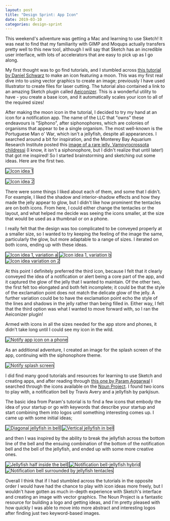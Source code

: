 ```yaml
---
layout: post
title: "Design Sprint: App Icon"
date: 2019-03-10
categories: design-sprint
---
```

This weekend's adventure was getting a Mac and learning to use Sketch! It was neat to find that my familiarity with GIMP and Moqups actually transfers pretty well to this new tool, although I will say that Sketch has an incredible user interface, with lots of accelerators that are easy to pick up as I go along.

My first thought was to go find tutorials, and I stumbled across [this tutorial by Daniel Schwarz](https://designmodo.com/icon-design-sketch/?u=2022) to make an icon featuring a moon. This was my first real dive into to using vector graphics to create an image; previously I have used Illustrator to create files for laser cutting. The tutorial also contained a link to an amazing Sketch plugin called [Aeiconizer](https://github.com/tadija/AEIconizer). This is a wonderful utility to have - you create a base icon, and it automatically scales your icon to all of the required sizes!

After making the moon icon in the tutorial, I decided to try my hand at an icon for a notification app. The name
of the LLC that "owns" these endeavours is "Siphono", after siphonophores, which are colonies of organisms
that appear to be a single organism. The most well-known is the Portuguese Man o' War, which isn't a jellyfish, despite all appearances. I searched around a bit for inspiration, and the Monterey Bay Aquarium Research Institute posted this [image of a rare jelly, Vampyrocrossota childressi](https://www.instagram.com/p/BoAJCIhFgmF/) (I know, it isn't a siphonophore, but I didn't realize that until later!) that got me inspired! So I started brainstorming and sketching out some ideas. Here are the first two.

<img src="/jaschiroo/images/sprints/notify/icon-1.svg"
     alt="Icon idea 1"
     style="max-width:90%;height:auto;border:1px solid black;" />

<img src="/jaschiroo/images/sprints/notify/icon-2.svg"
    alt="Icon idea 2"
    style="max-width:90%;height:auto;border:1px solid black;" />

There were some things I liked about each of them, and some that I didn't. For example, I liked the shadow and interior-shadow effects and how they made the jelly appear to glow, but I didn't like how prominent the tentacles are on both icons. From here, I could either change the tentacles or the layout, and what helped me decide was seeing the icons smaller, at the size that would be used as a thumbnail or on a phone.

I really felt that the design was too complicated to be conveyed properly at a smaller size, so I wanted to try keeping the feeling of the image the same, particularly the glow, but more adaptable to a range of sizes. I iterated on both icons, ending up with these ideas.

<img src="/jaschiroo/images/sprints/notify/icon-1a.svg"
     alt="Icon idea 1, variation a"
     style="max-width:90%;height:auto;border:1px solid black;" />
<img src="/jaschiroo/images/sprints/notify/icon-1b.svg"
    alt="Icon idea 1, variation b"
    style="max-width:90%;height:auto;border:1px solid black;" />
<img src="/jaschiroo/images/sprints//notify/icon-2a.svg"
    alt="Icon idea variation on 2"
    style="max-width:90%;height:auto;border:1px solid black;" />

  At this point I definitely preferred the third icon, because I felt that it clearly conveyed the idea of a notification or alert being a core part of the app, and it captured the glow of the jelly that I wanted to maintain. Of the other two, the first felt too elongated and both felt incomplete; it could be that the style of the exclamation point does not match the delicate glow of the jelly. A further variation could be to have the exclamation point echo the style of the lines and shadows in the jelly rather than being filled in. Either way, I felt that the third option was what I wanted to move forward with, so I ran the Aeiconizer plugin!

  Armed with icons in all the sizes needed for the app store and phones, it didn't take long until I could see my icon in the wild.

  <img src="/jaschiroo/images/sprints/notify/notify-app.png"
       alt="Notify app icon on a phone"
       style="max-width:50%;height:auto;border:1px solid black;" />

  As an additional adventure, I created an image for the splash screen of the app, continuing with the siphonophore theme.

  <img src="/jaschiroo/images/sprints/notify/Splash.svg"
       alt="Notify splash screen"
       style="max-width:50%;height:auto;border:1px solid black;" />

I did find many good tutorials and resources for learning to use Sketch and creating apps, and after reading through [this one by Param Aggarwal](https://medium.com/sketch-app-sources/tutorial-make-an-awesome-logo-for-your-startup-with-sketch-6a7a9187023c) I searched through the icons available on the [Noun Project](https://thenounproject.com/). I found two icons to play with, a notification bell by Travis Avery and a jellyfish by parkjisun.

The basic idea from Param's tutorial is to find a few icons that embody the idea of your startup or go with keywords that describe your startup and start combining them into logos until something interesting comes up. I came up with some initial ideas;

<img src="/jaschiroo/images/sprints/notify/diagonal.png"
     alt="Diagonal jellyfish in bell"
     style="max-width:90%;height:auto;border:1px solid black;" />
<img src="/jaschiroo/images/sprints/notify/vertical.png"
    alt="Vertical jellyfish in bell"
    style="max-width:90%;height:auto;border:1px solid black;" />

  and then I was inspired by the ability to break the jellyfish across the bottom line of the bell and the ensuing combination of the bottom of the notification bell and the bell of the jellyfish, and ended up with some more creative ones.

  <img src="/jaschiroo/images/sprints/notify/in-out.png"
       alt="Jellyfish half inside the bell"
       style="max-width:90%;height:auto;border:1px solid black;" />
  <img src="/jaschiroo/images/sprints/notify/Notification-Jelly.svg"
      alt="Notification bell-jellyfish hybrid"
      style="max-width:90%;height:auto;border:1px solid black;" />
  <img src="/jaschiroo/images/sprints/notify/Tentacles.svg"
      alt="Notification bell surrounded by jellyfish tentacles"
      style="max-width:90%;height:auto;border:1px solid black;" />

Overall I think that if I had stumbled across the tutorials in the opposite order I would have had the chance to play with icon ideas more freely, but I wouldn't have gotten as much in-depth experience with Sketch's interface and creating an image with vector graphics. The Noun Project is a fantastic resource for building a logo and getting ideas, and I'm pretty pleased with how quickly I was able to move into more abstract and interesting logos after finding just two keyword-based images.
